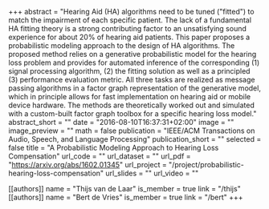 +++
abstract = "Hearing Aid (HA) algorithms need to be tuned (\"fitted\") to match the impairment of each specific patient. The lack of a fundamental HA fitting theory is a strong contributing factor to an unsatisfying sound experience for about 20% of hearing aid patients. This paper proposes a probabilistic modeling approach to the design of HA algorithms. The proposed method relies on a generative probabilistic model for the hearing loss problem and provides for automated inference of the corresponding (1) signal processing algorithm, (2) the fitting solution as well as a principled (3) performance evaluation metric. All three tasks are realized as message passing algorithms in a factor graph representation of the generative model, which in principle allows for fast implementation on hearing aid or mobile device hardware. The methods are theoretically worked out and simulated with a custom-built factor graph toolbox for a specific hearing loss model."
abstract_short = ""
date = "2016-08-10T16:37:31+02:00"
image = ""
image_preview = ""
math = false
publication = "IEEE/ACM Transactions on Audio, Speech, and Language Processing"
publication_short = ""
selected = false
title = "A Probabilistic Modeling Approach to Hearing Loss Compensation"
url_code = ""
url_dataset = ""
url_pdf = "https://arxiv.org/abs/1602.01345"
url_project = "/project/probabilistic-hearing-loss-compensation"
url_slides = ""
url_video = ""

[[authors]]
    name = "Thijs van de Laar"
    is_member = true
    link = "/thijs"
[[authors]]
    name = "Bert de Vries"
    is_member = true
    link = "/bert"
+++
